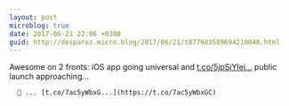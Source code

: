 ```yaml
---
layout: post
microblog: true
date: 2017-06-21 22:06 +0300
guid: http://desparoz.micro.blog/2017/06/21/t877603589694210048.html
---
```

Awesome on 2 fronts: iOS app going universal and [t.co/5jpSjYIej...](https://t.co/5jpSjYIejf) public launch approaching… 

      🔗 ... [t.co/7ac5yWbxG...](https://t.co/7ac5yWbxGC)
